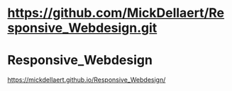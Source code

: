 # https://github.com/MickDellaert/Responsive_Webdesign.git
# Responsive_Webdesign
https://mickdellaert.github.io/Responsive_Webdesign/
